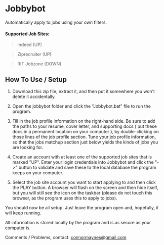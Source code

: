 # Jobbybot
Automatically apply to jobs using your own filters. 

#### Supported Job Sites:
> Indeed (UP)

> Ziprecruiter (UP)

> RIT Jobzone (DOWN)

## How To Use / Setup
1. Download this zip file, extract it, and then put it somewhere you won't delete it accidentally.

2. Open the jobbybot folder and click the "Jobbybot.bat" file to run the program.

3. Fill in the job profile information on the right-hand side. Be sure to add the paths to your resume, cover letter, and supporting docs ( put these docs in a permanent location on your computer ), by double-clicking on those lines of the job profile section. Tune your job profile information, so that the jobs matchup section just below yields the kinds of jobs you are looking for.

4. Create an account with at least one of the supported job sites that is marked "UP". Enter your login credentials into Jobbybot and click the "->" button to validate and save these to the local database the program keeps on your computer.

5. Select the job site account you want to start applying to and then click the PLAY button. A browser will flash on the screen and then hide itself, but you will still see the icon on the taskbar (please do not touch this browser, as the program uses this to apply to jobs).

You should now be all setup. Just leave the program open and, hopefully, it will keep running.

All information is stored locally by the program and is as secure as your computer is.

Comments / Problems, contact: connormaynes@gmail.com
